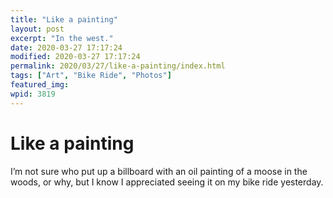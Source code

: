 ```yaml
---
title: "Like a painting"
layout: post
excerpt: "In the west."
date: 2020-03-27 17:17:24
modified: 2020-03-27 17:17:24
permalink: 2020/03/27/like-a-painting/index.html
tags: ["Art", "Bike Ride", "Photos"]
featured_img: 
wpid: 3819
---
```


# Like a painting

I’m not sure who put up a billboard with an oil painting of a moose in the woods, or why, but I know I appreciated seeing it on my bike ride yesterday.